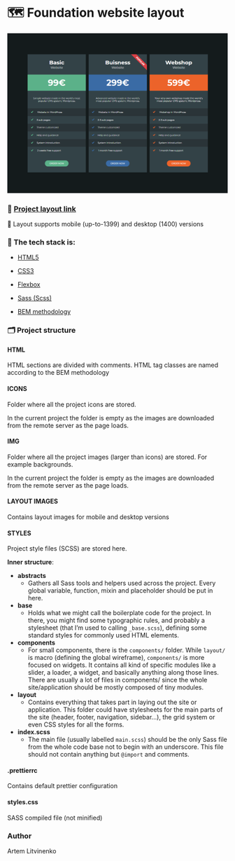 # 🗺️ Foundation website layout

  <img  src="./layout-images/layout-image.png"  width="1000">

### 🔗 [Project layout link](https://art-litv.github.io/price-cards-layout/)

📏 Layout supports mobile (up-to-1399) and desktop (1400) versions

### 🧰 The tech stack is:

-   [HTML5](https://en.wikipedia.org/wiki/HTML5)

-   [CSS3](https://en.wikipedia.org/wiki/Cascading_Style_Sheets)

-   [Flexbox](https://en.wikipedia.org/wiki/CSS_Flexible_Box_Layout)

-   [Sass (Scss)](https://sass-lang.com/)

-   [BEM methodology](https://en.bem.info/methodology/)

### 🗂️ Project structure

#### HTML

HTML sections are divided with comments.
HTML tag classes are named according to the BEM methodology

#### ICONS

Folder where all the project icons are stored.

In the current project the folder is empty as the images are downloaded from the remote server as the page loads.

#### IMG

Folder where all the project images (larger than icons) are stored. For example backgrounds.

In the current project the folder is empty as the images are downloaded from the remote server as the page loads.

#### LAYOUT IMAGES

Contains layout images for mobile and desktop versions

#### STYLES

Project style files (SCSS) are stored here.

<b>Inner structure</b>:

-   <b>abstracts</b>
    -   Gathers all Sass tools and helpers used across the project. Every global variable, function, mixin and placeholder should be put in here.
-   <b>base</b>
    -   Holds what we might call the boilerplate code for the project. In there, you might find some typographic rules, and probably a stylesheet (that I’m used to calling `_base.scss`), defining some standard styles for commonly used HTML elements.
-   <b>components</b>
    -   For small components, there is the `components/` folder. While `layout/` is macro (defining the global wireframe), `components/` is more focused on widgets. It contains all kind of specific modules like a slider, a loader, a widget, and basically anything along those lines. There are usually a lot of files in components/ since the whole site/application should be mostly composed of tiny modules.
-   <b>layout</b>
    -   Contains everything that takes part in laying out the site or application. This folder could have stylesheets for the main parts of the site (header, footer, navigation, sidebar…), the grid system or even CSS styles for all the forms.
-   <b>index.scss</b>
    -   The main file (usually labelled `main.scss`) should be the only Sass file from the whole code base not to begin with an underscore. This file should not contain anything but `@import` and comments.

#### .prettierrc

Contains default prettier configuration

#### styles.css

SASS compiled file (not minified)

### Author

Artem Litvinenko
